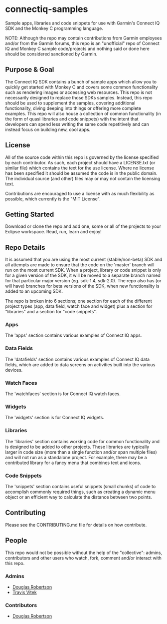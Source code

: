 # connectiq-samples
Sample apps, libraries and code snippets for use with Garmin's Connect IQ SDK and the Monkey C
programming language.

NOTE: Although the repo may contain contributions from Garmin employees and/or from the Garmin
forums, this repo is an "unofficial" repo of Connect IQ and Monkey C sample code/projects and
nothing said or done here should be considered sanctioned by Garmin.


## Purpose & Goal
The Connect IQ SDK contains a bunch of sample apps which allow you to quickly get started with
Monkey C and covers some common functionality such as rendering images or accessing web resources.
This repo is not necessarily designed to replace those SDKs samples. Instead, this repo should
be used to supplement the samples, covering additional functionality, diving deeping into things
or offering more complete examples. This repo will also house a collection of common functionality
(in the form of quasi libraries and code snippets) with the intent that developers can spend less
writing the same code repetitively and can instead focus on building new, cool apps.


## License
All of the source code within this repo is governed by the license specified by each contributor.
As such, each project should have a LICENSE.txt (or similar file) which contains the text for the
use license. Where no license has been specified it should be assumed the code is in the
public domain. The individual source (and other) files may or may not contain the licensing text.

Contributions are encouraged to use a license with as much flexibility as possible, which currently
is the "MIT License".


## Getting Started
Download or clone the repo and add one, some or all of the projects to your Eclipse workspace.
Read, run, learn and enjoy!


## Repo Details
It is assumed that you are using the most current (stable/non-beta) SDK and all attempts are made
to ensure that the code on the 'master' branch will run on the most current SDK. When a project,
library or code snippet is only for a given version of the SDK, it will be moved to a separate branch
named for that particular major version (eg. sdk-1.4, sdk-2.0). The repo also has (or will have)
branches for beta versions of the SDK, when new functionality is added to an upcoming SDK.

The repo is broken into 6 sections; one section for each of the different project types (app, data
field, watch face and widget) plus a section for "libraries" and a section for "code snippets".

### Apps
The 'apps' section contains various examples of Connect IQ apps.

### Data Fields
The 'datafields' section contains various examples of Connect IQ data fields, which are added to data screens
on activities built into the various devices.

### Watch Faces
The 'watchfaces' section is for Connect IQ watch faces.

### Widgets
The 'widgets' section is for Connect IQ widgets.

### Libraries
The 'libraries' section contains working code for common functionality and is designed to be added to
other projects. These libraries are typically larger in code size (more than a single function and/or
span multiple files) and will not run as a standalone project. For example, there may be a contributed
library for a fancy menu that combines text and icons.

### Code Snippets
The 'snippets' section contains useful snippets (small chunks) of code to accomplish commonly
required things, such as creating a dynamic menu object or an efficient way to calculate the distance
between two points.


## Contributing
Please see the CONTRIBUTING.md file for details on how contribute.


## People
This repo would not be possible without the help of the "collective": admins, contributors and other
users who watch, fork, comment and/or interact with this repo.

### Admins
* [Douglas Robertson](https://github.com/douglasr)
* [Travis Vitek](https://github.com/travisvitek)

### Contributors
* [Douglas Robertson](https://github.com/douglasr)
